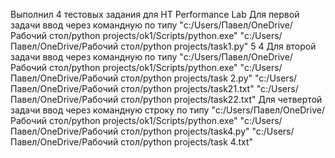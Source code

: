 Выполнил 4 тестовых задания для НТ Performance Lab
Для первой задачи ввод через командную по типу "c:/Users/Павел/OneDrive/Рабочий стол/python projects/ok1/Scripts/python.exe" "c:/Users/Павел/OneDrive/Рабочий стол/python projects/task1.py" 5 4
Для второй задачи ввод через командную по типу "c:/Users/Павел/OneDrive/Рабочий стол/python projects/ok1/Scripts/python.exe" "c:/Users/Павел/OneDrive/Рабочий стол/python projects/task 2.py" "c:/Users/Павел/OneDrive/Рабочий стол/python projects/task21.txt" "c:/Users/Павел/OneDrive/Рабочий стол/python projects/task22.txt"
Для четвертой задачи ввод через командную строку по типу "c:/Users/Павел/OneDrive/Рабочий стол/python projects/ok1/Scripts/python.exe" "c:/Users/Павел/OneDrive/Рабочий стол/python projects/task4.py" "c:/Users/Павел/OneDrive/Рабочий стол/python projects/task 4.txt"
